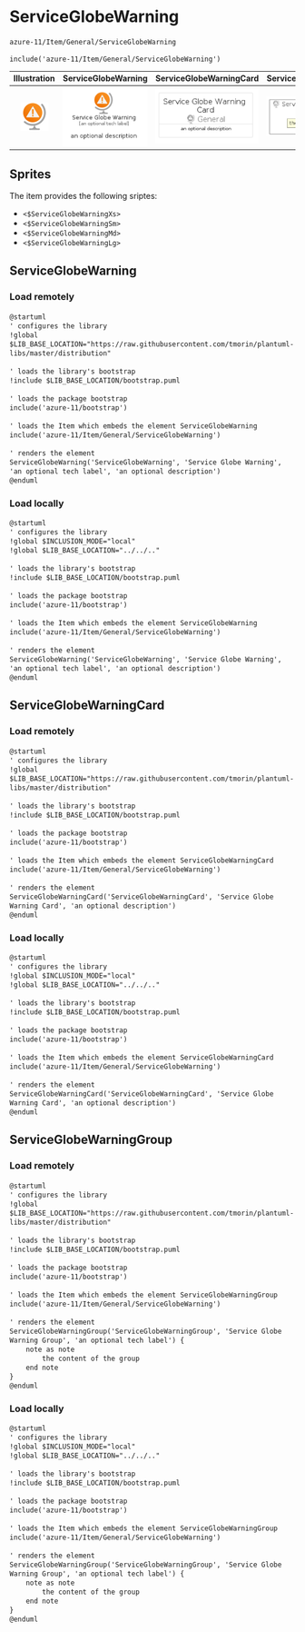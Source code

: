 # ServiceGlobeWarning


```text
azure-11/Item/General/ServiceGlobeWarning
```

```text
include('azure-11/Item/General/ServiceGlobeWarning')
```



| Illustration | ServiceGlobeWarning | ServiceGlobeWarningCard | ServiceGlobeWarningGroup |
| :---: | :---: | :---: | :---: |
| ![illustration for Illustration](../../../azure-11/Item/General/ServiceGlobeWarning.png) | ![illustration for ServiceGlobeWarning](../../../azure-11/Item/General/ServiceGlobeWarning.Local.png) | ![illustration for ServiceGlobeWarningCard](../../../azure-11/Item/General/ServiceGlobeWarningCard.Local.png) | ![illustration for ServiceGlobeWarningGroup](../../../azure-11/Item/General/ServiceGlobeWarningGroup.Local.png) |



## Sprites
The item provides the following sriptes:

- `<$ServiceGlobeWarningXs>`
- `<$ServiceGlobeWarningSm>`
- `<$ServiceGlobeWarningMd>`
- `<$ServiceGlobeWarningLg>`





## ServiceGlobeWarning

### Load remotely
```plantuml
@startuml
' configures the library
!global $LIB_BASE_LOCATION="https://raw.githubusercontent.com/tmorin/plantuml-libs/master/distribution"

' loads the library's bootstrap
!include $LIB_BASE_LOCATION/bootstrap.puml

' loads the package bootstrap
include('azure-11/bootstrap')

' loads the Item which embeds the element ServiceGlobeWarning
include('azure-11/Item/General/ServiceGlobeWarning')

' renders the element
ServiceGlobeWarning('ServiceGlobeWarning', 'Service Globe Warning', 'an optional tech label', 'an optional description')
@enduml
```

### Load locally
```plantuml
@startuml
' configures the library
!global $INCLUSION_MODE="local"
!global $LIB_BASE_LOCATION="../../.."

' loads the library's bootstrap
!include $LIB_BASE_LOCATION/bootstrap.puml

' loads the package bootstrap
include('azure-11/bootstrap')

' loads the Item which embeds the element ServiceGlobeWarning
include('azure-11/Item/General/ServiceGlobeWarning')

' renders the element
ServiceGlobeWarning('ServiceGlobeWarning', 'Service Globe Warning', 'an optional tech label', 'an optional description')
@enduml
```

## ServiceGlobeWarningCard

### Load remotely
```plantuml
@startuml
' configures the library
!global $LIB_BASE_LOCATION="https://raw.githubusercontent.com/tmorin/plantuml-libs/master/distribution"

' loads the library's bootstrap
!include $LIB_BASE_LOCATION/bootstrap.puml

' loads the package bootstrap
include('azure-11/bootstrap')

' loads the Item which embeds the element ServiceGlobeWarningCard
include('azure-11/Item/General/ServiceGlobeWarning')

' renders the element
ServiceGlobeWarningCard('ServiceGlobeWarningCard', 'Service Globe Warning Card', 'an optional description')
@enduml
```

### Load locally
```plantuml
@startuml
' configures the library
!global $INCLUSION_MODE="local"
!global $LIB_BASE_LOCATION="../../.."

' loads the library's bootstrap
!include $LIB_BASE_LOCATION/bootstrap.puml

' loads the package bootstrap
include('azure-11/bootstrap')

' loads the Item which embeds the element ServiceGlobeWarningCard
include('azure-11/Item/General/ServiceGlobeWarning')

' renders the element
ServiceGlobeWarningCard('ServiceGlobeWarningCard', 'Service Globe Warning Card', 'an optional description')
@enduml
```

## ServiceGlobeWarningGroup

### Load remotely
```plantuml
@startuml
' configures the library
!global $LIB_BASE_LOCATION="https://raw.githubusercontent.com/tmorin/plantuml-libs/master/distribution"

' loads the library's bootstrap
!include $LIB_BASE_LOCATION/bootstrap.puml

' loads the package bootstrap
include('azure-11/bootstrap')

' loads the Item which embeds the element ServiceGlobeWarningGroup
include('azure-11/Item/General/ServiceGlobeWarning')

' renders the element
ServiceGlobeWarningGroup('ServiceGlobeWarningGroup', 'Service Globe Warning Group', 'an optional tech label') {
    note as note
        the content of the group
    end note
}
@enduml
```

### Load locally
```plantuml
@startuml
' configures the library
!global $INCLUSION_MODE="local"
!global $LIB_BASE_LOCATION="../../.."

' loads the library's bootstrap
!include $LIB_BASE_LOCATION/bootstrap.puml

' loads the package bootstrap
include('azure-11/bootstrap')

' loads the Item which embeds the element ServiceGlobeWarningGroup
include('azure-11/Item/General/ServiceGlobeWarning')

' renders the element
ServiceGlobeWarningGroup('ServiceGlobeWarningGroup', 'Service Globe Warning Group', 'an optional tech label') {
    note as note
        the content of the group
    end note
}
@enduml
```

